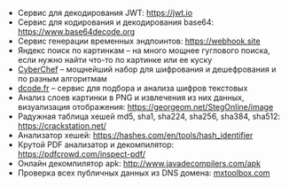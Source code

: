 
- Сервис для декодирования JWT: https://jwt.io
- Сервис для кодирования и декодирования base64: https://www.base64decode.org
- Сервис генерации временных эндпоинтов: https://webhook.site
- Яндекс поиск по картинкам – на много мощнее гуглового поиска, если нужно найти что-то по картинке или ее куску
- [CyberChef](https://gchq.github.io/CyberChef/) – мощнейший набор для шифрования и дешефрования и по разным алгоритмам
- [dcode.fr](https://www.dcode.fr/en) – сервис для подбора и анализа шифров текстовых
- Анализ слоев картинки в PNG и извлечения из них данных, визуализация отображения: https://georgeom.net/StegOnline/image
- Радужная таблица хешей md5, sha1, sha224, sha256, sha384, sha512: https://crackstation.net/
- Анализатор хешей: https://hashes.com/en/tools/hash_identifier
- Крутой PDF анализатор и декомпилятор: https://pdfcrowd.com/inspect-pdf/
- Онлайн декомпилятор apk: http://www.javadecompilers.com/apk
- Проверка всех публичных данных из DNS домена: [mxtoolbox.com](https://mxtoolbox.com/SuperTool.aspx)